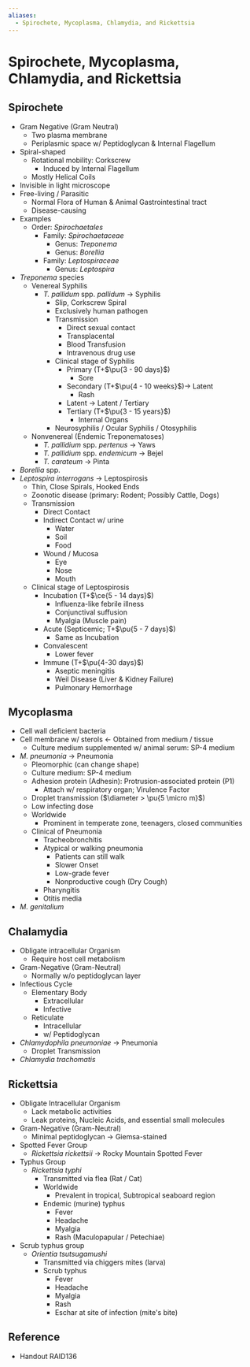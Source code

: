 ```yaml
---
aliases:
  - Spirochete, Mycoplasma, Chlamydia, and Rickettsia
---
```


# Spirochete, Mycoplasma, Chlamydia, and Rickettsia

## Spirochete

- Gram Negative (Gram Neutral)
	- Two plasma membrane
	- Periplasmic space w/ Peptidoglycan & Internal Flagellum
- Spiral-shaped
	- Rotational mobility: Corkscrew
		- Induced by Internal Flagellum
	- Mostly Helical Coils
- Invisible in light microscope
- Free-living / Parasitic
	- Normal Flora of Human & Animal Gastrointestinal tract
	- Disease-causing
- Examples
	- Order: *Spirochaetales*
		- Family: *Spirochaetaceae*
			- Genus: *Treponema*
			- Genus: *Borellia*
		- Family: *Leptospiraceae*
			- Genus: *Leptospira*
- *Treponema* species
	- Venereal Syphilis
		- *T. pallidum* spp. *pallidum* → Syphilis
			- Slip, Corkscrew Spiral
			- Exclusively human pathogen
			- Transmission
				- Direct sexual contact
				- Transplacental
				- Blood Transfusion
				- Intravenous drug use
			- Clinical stage of Syphilis
				- Primary (T+$\pu{3 - 90 days}$)
					- Sore
				- Secondary (T+$\pu{4 - 10 weeks}$)→ Latent
					- Rash
				- Latent → Latent / Tertiary
				- Tertiary (T+$\pu{3 - 15 years}$)
					- Internal Organs
			- Neurosyphilis / Ocular Syphilis / Otosyphilis
	- Nonvenereal (Endemic Treponematoses)
		- *T. pallidium* spp. *pertenus* → Yaws
		- *T. pallidium* spp. *endemicum* → Bejel
		- *T. carateum* → Pinta
- *Borellia* spp.
- *Leptospira interrogans* → Leptospirosis
	- Thin, Close Spirals, Hooked Ends
	- Zoonotic disease (primary: Rodent; Possibly Cattle, Dogs)
	- Transmission
		- Direct Contact
		- Indirect Contact w/ urine
			- Water
			- Soil
			- Food
		- Wound / Mucosa
			- Eye
			- Nose
			- Mouth
	- Clinical stage of Leptospirosis
		- Incubation (T+$\ce{5 - 14 days}$)
			- Influenza-like febrile illness
			- Conjunctival suffusion
			- Myalgia (Muscle pain)
		- Acute (Septicemic; T+$\pu{5 - 7 days}$)
			- Same as Incubation
		- Convalescent
			- Lower fever
		- Immune (T+$\pu{4-30 days}$)
			- Aseptic meningitis
			- Weil Disease (Liver & Kidney Failure)
			- Pulmonary Hemorrhage

## Mycoplasma

- Cell wall deficient bacteria
- Cell membrane w/ sterols ← Obtained from medium / tissue
	- Culture medium supplemented w/ animal serum: SP-4 medium
- *M. pneumonia* → Pneumonia
	- Pleomorphic (can change shape)
	- Culture medium: SP-4 medium
	- Adhesion protein (Adhesin): Protrusion-associated protein (P1)
		- Attach w/ respiratory organ; Virulence Factor
	- Droplet transmission ($\diameter > \pu{5 \micro m}$)
	- Low infecting dose
	- Worldwide
		- Prominent in temperate zone, teenagers, closed communities
	- Clinical of Pneumonia
		- Tracheobronchitis
		- Atypical or walking pneumonia
			- Patients can still walk
			- Slower Onset
			- Low-grade fever
			- Nonproductive cough (Dry Cough)
		- Pharyngitis
		- Otitis media
- *M. genitalium*

## Chalamydia

- Obligate intracellular Organism
	- Require host cell metabolism
- Gram-Negative (Gram-Neutral)
	- Normally w/o peptidoglycan layer
- Infectious Cycle
	- Elementary Body
		- Extracellular
		- Infective
	- Reticulate
		- Intracellular
		- w/ Peptidoglycan
- *Chlamydophila pneumoniae* → Pneumonia
	- Droplet Transmission
- *Chlamydia trachomatis*

## Rickettsia

- Obligate Intracellular Organism
	- Lack metabolic activities
	- Leak proteins, Nucleic Acids, and essential small molecules
- Gram-Negative (Gram-Neutral)
	- Minimal peptidoglycan → Giemsa-stained
- Spotted Fever Group
	- *Rickettsia rickettsii* → Rocky Mountain Spotted Fever
- Typhus Group
	- *Rickettsia typhi*
		- Transmitted via flea (Rat / Cat)
		- Worldwide
			- Prevalent in tropical, Subtropical seaboard region
		- Endemic (murine) typhus
			- Fever
			- Headache
			- Myalgia
			- Rash (Maculopapular / Petechiae)
- Scrub typhus group
	- *Orientia tsutsugamushi*
		- Transmitted via chiggers mites (larva)
		- Scrub typhus
			- Fever
			- Headache
			- Myalgia
			- Rash
			- Eschar at site of infection (mite's bite)

## Reference

- Handout RAID136
